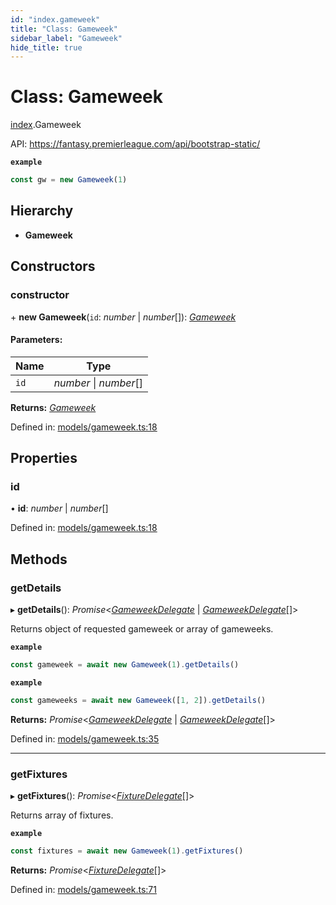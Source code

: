 ```yaml
---
id: "index.gameweek"
title: "Class: Gameweek"
sidebar_label: "Gameweek"
hide_title: true
---
```


# Class: Gameweek

[index](../modules/index.md).Gameweek

API: https://fantasy.premierleague.com/api/bootstrap-static/

**`example`** 
```js
const gw = new Gameweek(1)
```

## Hierarchy

* **Gameweek**

## Constructors

### constructor

\+ **new Gameweek**(`id`: *number* \| *number*[]): [*Gameweek*](index.gameweek.md)

#### Parameters:

Name | Type |
------ | ------ |
`id` | *number* \| *number*[] |

**Returns:** [*Gameweek*](index.gameweek.md)

Defined in: [models/gameweek.ts:18](https://github.com/wamburu/fpl-ts/blob/7bc5b83/src/models/gameweek.ts#L18)

## Properties

### id

• **id**: *number* \| *number*[]

Defined in: [models/gameweek.ts:18](https://github.com/wamburu/fpl-ts/blob/7bc5b83/src/models/gameweek.ts#L18)

## Methods

### getDetails

▸ **getDetails**(): *Promise*<[*GameweekDelegate*](../modules/types.md#gameweekdelegate) \| [*GameweekDelegate*](../modules/types.md#gameweekdelegate)[]\>

Returns object of requested gameweek or array of gameweeks.

**`example`** 
```js
const gameweek = await new Gameweek(1).getDetails()
```

**`example`** 
```js
const gameweeks = await new Gameweek([1, 2]).getDetails()
```

**Returns:** *Promise*<[*GameweekDelegate*](../modules/types.md#gameweekdelegate) \| [*GameweekDelegate*](../modules/types.md#gameweekdelegate)[]\>

Defined in: [models/gameweek.ts:35](https://github.com/wamburu/fpl-ts/blob/7bc5b83/src/models/gameweek.ts#L35)

___

### getFixtures

▸ **getFixtures**(): *Promise*<[*FixtureDelegate*](../interfaces/types.fixturedelegate.md)[]\>

Returns array of fixtures.

**`example`** 
```js
const fixtures = await new Gameweek(1).getFixtures()
```

**Returns:** *Promise*<[*FixtureDelegate*](../interfaces/types.fixturedelegate.md)[]\>

Defined in: [models/gameweek.ts:71](https://github.com/wamburu/fpl-ts/blob/7bc5b83/src/models/gameweek.ts#L71)
